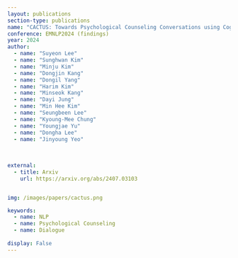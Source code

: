 ```yaml
---
layout: publications
section-type: publications
name: "CACTUS: Towards Psychological Counseling Conversations using Cognitive Behavioral Theory"
conference: EMNLP2024 (findings)
year: 2024
author:
  - name: "Suyeon Lee"
  - name: "Sunghwan Kim"
  - name: "Minju Kim"
  - name: "Dongjin Kang"
  - name: "Dongil Yang"
  - name: "Harim Kim"
  - name: "Minseok Kang"
  - name: "Dayi Jung"
  - name: "Min Hee Kim"
  - name: "Seungbeen Lee"
  - name: "Kyoung-Mee Chung"
  - name: "Youngjae Yu"
  - name: "Dongha Lee"
  - name: "Jinyoung Yeo"
  
  
  
external:
  - title: Arxiv
    url: https://arxiv.org/abs/2407.03103


img: /images/papers/cactus.png

keywords:
  - name: NLP
  - name: Psychological Counseling 
  - name: Dialogue
  
display: False
---
```

